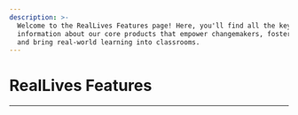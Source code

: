 ```yaml
---
description: >-
  Welcome to the RealLives Features page! Here, you'll find all the key
  information about our core products that empower changemakers, foster empathy,
  and bring real-world learning into classrooms.
---
```


# RealLives Features



***
